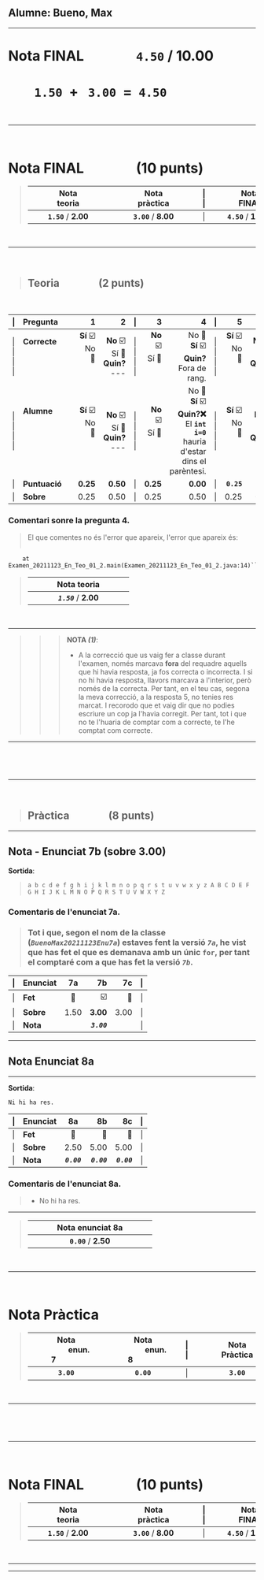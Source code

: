 ## Alumne:  **Bueno, Max**
---

# **Nota FINAL**&nbsp;&nbsp;&nbsp;&nbsp;&nbsp;&nbsp;&nbsp;&nbsp;&nbsp;&nbsp;&nbsp;&nbsp;&nbsp;&nbsp;&nbsp;&nbsp;**```4.50```** / **10.00**

# &nbsp;&nbsp;&nbsp;&nbsp;&nbsp;&nbsp;&nbsp;&nbsp;```1.50```&nbsp;&nbsp;**+**&nbsp;&nbsp; ```3.00```&nbsp;&nbsp;**=**&nbsp;&nbsp;**```4.50```**

<br><hr><br>
# **Nota FINAL**&nbsp;&nbsp;&nbsp;&nbsp;&nbsp;&nbsp;&nbsp;&nbsp;&nbsp;&nbsp;&nbsp;&nbsp;&nbsp;&nbsp;&nbsp;&nbsp;(10 punts)
>|&nbsp;&nbsp;&nbsp;&nbsp;&nbsp;&nbsp;&nbsp;&nbsp;&nbsp;&nbsp;&nbsp;&nbsp;Nota&nbsp;&nbsp;&nbsp;&nbsp;&nbsp;&nbsp;&nbsp;&nbsp;&nbsp;&nbsp;&nbsp;&nbsp;<br>&nbsp;&nbsp;&nbsp;&nbsp;&nbsp;&nbsp;&nbsp;&nbsp;&nbsp;&nbsp;&nbsp;&nbsp;teoria&nbsp;&nbsp;&nbsp;&nbsp;&nbsp;&nbsp;&nbsp;&nbsp;&nbsp;&nbsp;&nbsp;&nbsp;|&nbsp;&nbsp;&nbsp;&nbsp;&nbsp;&nbsp;&nbsp;&nbsp;&nbsp;&nbsp;&nbsp;&nbsp;Nota&nbsp;&nbsp;&nbsp;&nbsp;&nbsp;&nbsp;&nbsp;&nbsp;&nbsp;&nbsp;&nbsp;&nbsp;<br>&nbsp;&nbsp;&nbsp;&nbsp;&nbsp;&nbsp;&nbsp;&nbsp;&nbsp;&nbsp;&nbsp;&nbsp;pràctica&nbsp;&nbsp;&nbsp;&nbsp;&nbsp;&nbsp;&nbsp;&nbsp;&nbsp;&nbsp;&nbsp;&nbsp;|\|<br>\||&nbsp;&nbsp;&nbsp;&nbsp;&nbsp;&nbsp;&nbsp;&nbsp;&nbsp;&nbsp;&nbsp;&nbsp;Nota&nbsp;&nbsp;&nbsp;&nbsp;&nbsp;&nbsp;&nbsp;&nbsp;&nbsp;&nbsp;&nbsp;&nbsp;<br>&nbsp;&nbsp;&nbsp;&nbsp;&nbsp;&nbsp;&nbsp;&nbsp;&nbsp;&nbsp;&nbsp;&nbsp;FINAL&nbsp;&nbsp;&nbsp;&nbsp;&nbsp;&nbsp;&nbsp;&nbsp;&nbsp;&nbsp;&nbsp;&nbsp;|
>|:-:|:-:|:-:|:-:|
>|**```1.50```**&nbsp;/&nbsp;**2.00**|**```3.00```**&nbsp;/**&nbsp;8.00**|\||**```4.50```**&nbsp;/**&nbsp;10.00**

<br><hr><br>

> ## **Teoria**&nbsp;&nbsp;&nbsp;&nbsp;&nbsp;&nbsp;&nbsp;&nbsp;&nbsp;&nbsp;&nbsp;&nbsp;&nbsp;&nbsp;&nbsp;&nbsp;(2 punts)
<br>

| \||Pregunta|**1**|**2**|\||**3**|**4**|\||**5**|**6**|**\|**| **NOTA&nbsp;&nbsp;&nbsp;&nbsp;&nbsp;\|**|
|:-|:-|-:|-:|:-:|-:|-:|:-:|-:|-:|-:|-:|
| \|<br>\|<br>\|<br>\|<br>|**Correcte**&nbsp;&nbsp;&nbsp;&nbsp;<br><br><br><br>|**Sí** ☑️<br>No 🔲<br><br><br>|**No** ☑️<br>Sí 🔲<br>**Quin?**<br>---<br>|\|<br>\|<br>\|<br>\|<br>|**No** ☑️<br>Sí 🔲<br><br><br>|No 🔲<br>**Sí** ☑️<br>**Quin?**<br>Fora de rang.|\|<br>\|<br>\|<br>\|<br>|**Sí** ☑️<br>No 🔲<br><br><br>|**No** ☑️<br>Sí 🔲<br>**Quin?**<br>---<br>|\|<br>\|<br>\|<br>\||<br><br><br>|
| \|<br>\|<br>\|<br>\|<br>|**Alumne**&nbsp;&nbsp;&nbsp;&nbsp;<br><br><br><br><br>|**Sí** ☑️<br>No 🔲<br><br><br>|**No** ☑️<br>Sí 🔲<br>**Quin?**<br>---<br>|\|<br>\|<br>\|<br>\|<br>|**No** ☑️<br>Sí 🔲<br><br><br>|No 🔲<br>**Sí** ☑️<br>**Quin?❌**<br>El **```int i=0```** hauria d'estar dins el parèntesi.<br>|\|<br>\|<br>\|<br>\|<br>|**Sí** ☑️<br>No 🔲<br><br><br>|**No** 🔲<br>Sí ☑️<br>**Quin?**<br>---<br>|\|<br>\|<br>\|<br>\|<br>
| \||**Puntuació**&nbsp;&nbsp;&nbsp;&nbsp;|**0.25**|**0.50**|\||**0.25**|**0.00**|\||**```0.25```**|**```0.25```**|\||***```1.50```* *(1)*** **\|**|
| \||**Sobre**&nbsp;&nbsp;&nbsp;&nbsp;|0.25|0.50|\||0.25|0.50|\||0.25|0.25|\||**2.00**&nbsp;&nbsp;&nbsp;&nbsp;**\|**|

### Comentari sonre la **pregunta 4**.
> El que comentes no és l'error que apareix, l'error que apareix és:
> ```Exception in thread "main" java.lang.ArrayIndexOutOfBoundsException: Index 7 out of bounds for length 7
        at Examen_20211123_En_Teo_01_2.main(Examen_20211123_En_Teo_01_2.java:14)```.



>|&nbsp;&nbsp;&nbsp;&nbsp;&nbsp;&nbsp;&nbsp;&nbsp;&nbsp;&nbsp;&nbsp;&nbsp;**Nota teoria**&nbsp;&nbsp;&nbsp;&nbsp;&nbsp;&nbsp;&nbsp;&nbsp;&nbsp;&nbsp;&nbsp;&nbsp;|
>|:-:|
>|***```1.50```***&nbsp;/&nbsp;**2.00**|

<br>
<hr>

> > > **NOTA *(1)***:
> > > * A la correcció que us vaig fer a classe durant l'examen, només marcava **fora** del requadre aquells que hi havia resposta, ja fos correcta o incorrecta. I si no hi havia resposta, llavors marcava a l'interior, però només de la correcta.
Per tant, en el teu cas, segona la meva correcció, a la resposta 5, no tenies res marcat.
I recorodo que et vaig dir que no podies escriure un cop ja l'havia corregit.
Per tant, tot i que no te l'huaria de comptar com a correcte, te l'he comptat com correcte.
<hr>
<br>

<br><hr><br>

> ## **Pràctica**&nbsp;&nbsp;&nbsp;&nbsp;&nbsp;&nbsp;&nbsp;&nbsp;&nbsp;&nbsp;&nbsp;&nbsp;&nbsp;&nbsp;&nbsp;&nbsp;(8 punts)

<hr>

## **Nota** - Enunciat **7b** (sobre **3.00**)

**Sortida**:
>```
> a b c d e f g h i j k l m n o p q r s t u v w x y z A B C D E F G H I J K L M N O P Q R S T U V W X Y Z  
>```

### Comentaris de l'**enunciat 7a**.
> ### Tot i que, segon el nom de la classe (***```BuenoMax20211123Enu7a```***) estaves fent la versió ***```7a```***, he vist que has fet el que es demanava amb **un únic** **```for```**, per tant el comptaré com a que has fet la versió ***```7b```***.



|\||Enunciat |7a|7b|7c|\|
|:-|:-|:-:|-:|-:|-:|
|\||**Fet**|🔲|☑️|🔲|\|
|\||**Sobre**|1.50|**3.00**|3.00|\|
|\||**Nota**||***```3.00```***||\|

<hr>

## **Nota** Enunciat **8a**
---

**Sortida**:
```
Ni hi ha res.
```

|\||Enunciat |8a|8b|8c|\|
|:-|:-|:-:|-:|-:|-:|
|\||**Fet**|🔲|🔲|🔲|\|
|\||**Sobre**|2.50|5.00|5.00|\|
|\||**Nota**|***```0.00```***|***```0.00```***|***```0.00```***|\|

### Comentaris de l'**enunciat 8a**.
> - No hi ha res.

<hr>

>|&nbsp;&nbsp;&nbsp;&nbsp;&nbsp;&nbsp;&nbsp;&nbsp;&nbsp;&nbsp;&nbsp;&nbsp;**Nota enunciat 8a**&nbsp;&nbsp;&nbsp;&nbsp;&nbsp;&nbsp;&nbsp;&nbsp;&nbsp;&nbsp;&nbsp;&nbsp;|
>|:-:|
>|**```0.00```**&nbsp;/&nbsp;**2.50**|


<br><hr><br>

# **Nota Pràctica**

>|&nbsp;&nbsp;&nbsp;&nbsp;&nbsp;&nbsp;&nbsp;&nbsp;&nbsp;&nbsp;&nbsp;&nbsp;Nota&nbsp;&nbsp;&nbsp;&nbsp;&nbsp;&nbsp;&nbsp;&nbsp;&nbsp;&nbsp;&nbsp;&nbsp;<br>&nbsp;&nbsp;&nbsp;&nbsp;&nbsp;&nbsp;&nbsp;&nbsp;&nbsp;&nbsp;&nbsp;&nbsp;enun. 7&nbsp;&nbsp;&nbsp;&nbsp;&nbsp;&nbsp;&nbsp;&nbsp;&nbsp;&nbsp;&nbsp;&nbsp;|&nbsp;&nbsp;&nbsp;&nbsp;&nbsp;&nbsp;&nbsp;&nbsp;&nbsp;&nbsp;&nbsp;&nbsp;Nota&nbsp;&nbsp;&nbsp;&nbsp;&nbsp;&nbsp;&nbsp;&nbsp;&nbsp;&nbsp;&nbsp;&nbsp;<br>&nbsp;&nbsp;&nbsp;&nbsp;&nbsp;&nbsp;&nbsp;&nbsp;&nbsp;&nbsp;&nbsp;&nbsp;enun. 8&nbsp;&nbsp;&nbsp;&nbsp;&nbsp;&nbsp;&nbsp;&nbsp;&nbsp;&nbsp;&nbsp;&nbsp;|\|<br>\||&nbsp;&nbsp;&nbsp;&nbsp;&nbsp;&nbsp;&nbsp;&nbsp;&nbsp;&nbsp;&nbsp;&nbsp;Nota&nbsp;&nbsp;&nbsp;&nbsp;&nbsp;&nbsp;&nbsp;&nbsp;&nbsp;&nbsp;&nbsp;&nbsp;<br>&nbsp;&nbsp;&nbsp;&nbsp;&nbsp;&nbsp;&nbsp;&nbsp;&nbsp;&nbsp;&nbsp;&nbsp;Pràctica&nbsp;&nbsp;&nbsp;&nbsp;&nbsp;&nbsp;&nbsp;&nbsp;&nbsp;&nbsp;&nbsp;&nbsp;|
>|:-:|:-:|:-:|:-:|
>|**```3.00```**|**```0.00```**|\||**```3.00```**|

<br><hr><br>



<br><hr><br>
# **Nota FINAL**&nbsp;&nbsp;&nbsp;&nbsp;&nbsp;&nbsp;&nbsp;&nbsp;&nbsp;&nbsp;&nbsp;&nbsp;&nbsp;&nbsp;&nbsp;&nbsp;(10 punts)
>|&nbsp;&nbsp;&nbsp;&nbsp;&nbsp;&nbsp;&nbsp;&nbsp;&nbsp;&nbsp;&nbsp;&nbsp;Nota&nbsp;&nbsp;&nbsp;&nbsp;&nbsp;&nbsp;&nbsp;&nbsp;&nbsp;&nbsp;&nbsp;&nbsp;<br>&nbsp;&nbsp;&nbsp;&nbsp;&nbsp;&nbsp;&nbsp;&nbsp;&nbsp;&nbsp;&nbsp;&nbsp;teoria&nbsp;&nbsp;&nbsp;&nbsp;&nbsp;&nbsp;&nbsp;&nbsp;&nbsp;&nbsp;&nbsp;&nbsp;|&nbsp;&nbsp;&nbsp;&nbsp;&nbsp;&nbsp;&nbsp;&nbsp;&nbsp;&nbsp;&nbsp;&nbsp;Nota&nbsp;&nbsp;&nbsp;&nbsp;&nbsp;&nbsp;&nbsp;&nbsp;&nbsp;&nbsp;&nbsp;&nbsp;<br>&nbsp;&nbsp;&nbsp;&nbsp;&nbsp;&nbsp;&nbsp;&nbsp;&nbsp;&nbsp;&nbsp;&nbsp;pràctica&nbsp;&nbsp;&nbsp;&nbsp;&nbsp;&nbsp;&nbsp;&nbsp;&nbsp;&nbsp;&nbsp;&nbsp;|\|<br>\||&nbsp;&nbsp;&nbsp;&nbsp;&nbsp;&nbsp;&nbsp;&nbsp;&nbsp;&nbsp;&nbsp;&nbsp;Nota&nbsp;&nbsp;&nbsp;&nbsp;&nbsp;&nbsp;&nbsp;&nbsp;&nbsp;&nbsp;&nbsp;&nbsp;<br>&nbsp;&nbsp;&nbsp;&nbsp;&nbsp;&nbsp;&nbsp;&nbsp;&nbsp;&nbsp;&nbsp;&nbsp;FINAL&nbsp;&nbsp;&nbsp;&nbsp;&nbsp;&nbsp;&nbsp;&nbsp;&nbsp;&nbsp;&nbsp;&nbsp;|
>|:-:|:-:|:-:|:-:|
>|**```1.50```**&nbsp;/&nbsp;**2.00**|**```3.00```**&nbsp;/**&nbsp;8.00**|\||**```4.50```**&nbsp;/**&nbsp;10.00**
<br>
<hr>
<hr>